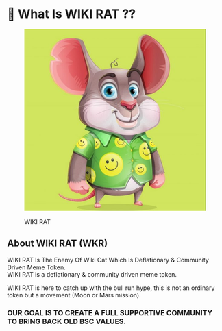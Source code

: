 # 💪 What Is WIKI RAT ??

<figure><img src=".gitbook/assets/wikirat.jpg" alt=""><figcaption><p>WIKI RAT</p></figcaption></figure>

## About WIKI RAT (WKR)

WIKI RAT Is The Enemy Of Wiki Cat Which Is Deflationary & Community Driven Meme Token.\
WIKI RAT is a deflationary & community driven meme token.

WIKI RAT is here to catch up with the bull run hype, this is not an ordinary token but a movement (Moon or Mars mission).

### OUR GOAL IS TO CREATE A FULL SUPPORTIVE COMMUNITY TO BRING BACK OLD BSC VALUES.
